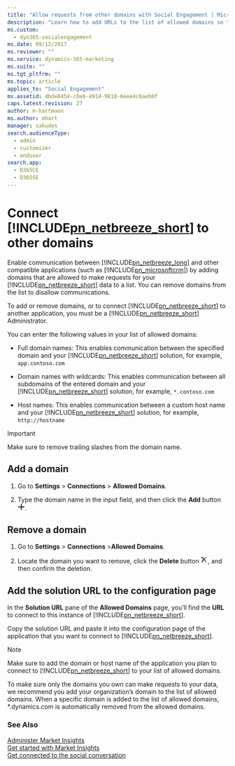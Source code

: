 ```yaml
---
title: "Allow requests from other domains with Social Engagement | Microsoft Docs"
description: "Learn how to add URLs to the list of allowed domains so they can request data from Social Engagement."
ms.custom: 
  - dyn365-socialengagement
ms.date: 09/12/2017
ms.reviewer: ""
ms.service: dynamics-365-marketing
ms.suite: ""
ms.tgt_pltfrm: ""
ms.topic: article
applies_to: "Social Engagement"
ms.assetid: dbde8454-c0e6-4914-9818-6eee4c6aeb0f
caps.latest.revision: 27
author: m-hartmann
ms.author: mhart
manager: sakudes
search.audienceType: 
  - admin
  - customizer
  - enduser
search.app: 
  - D365CE
  - D365SE
---
```

# Connect [!INCLUDE[pn_netbreeze_short](../includes/pn-social-engagement-short.md)] to other domains

Enable communication between [!INCLUDE[pn_netbreeze_long](../includes/pn-social-engagement-long.md)] and other compatible applications (such as [!INCLUDE[pn_microsoftcrm](../includes/pn-microsoftcrm.md)]) by adding domains that are allowed to make requests for your [!INCLUDE[pn_netbreeze_short](../includes/pn-social-engagement-short.md)] data to a list. You can remove domains from the list to disallow communications.

To add or remove domains, or to connect [!INCLUDE[pn_netbreeze_short](../includes/pn-social-engagement-short.md)] to another application, you must be a [!INCLUDE[pn_netbreeze_short](../includes/pn-social-engagement-short.md)] Administrator.

You can enter the following values in your list of allowed domains:  
  
- Full domain names: This enables communication between the specified domain and your [!INCLUDE[pn_netbreeze_short](../includes/pn-social-engagement-short.md)] solution, for example, `app.contoso.com`  
  
- Domain names with wildcards: This enables communication between all subdomains of the entered domain and your [!INCLUDE[pn_netbreeze_short](../includes/pn-social-engagement-short.md)] solution, for example, `*.contoso.com`  
  
- Host names: This enables communication between a custom host name and your [!INCLUDE[pn_netbreeze_short](../includes/pn-social-engagement-short.md)] solution, for example, `http://hostname`  

> [!IMPORTANT]
> Make sure to remove trailing slashes from the domain name.

## Add a domain
  
1.  Go to **Settings** > **Connections** > **Allowed Domains**.  
  
2.  Type the domain name in the input field, and then click the **Add** button ![new or add button](media/plus-icon.png "New or Add button").  
  
## Remove a domain  
  
1.  Go to **Settings** > **Connections** >**Allowed Domains**.  
  
2.  Locate the domain you want to remove, click the **Delete** button ![delete button](media/delete-icon.png "Delete button"), and then confirm the deletion.  
  
## Add the solution URL to the configuration page

In the **Solution URL** pane of the **Allowed Domains** page, you’ll find the **URL** to connect to this instance of [!INCLUDE[pn_netbreeze_short](../includes/pn-social-engagement-short.md)].  
  
Copy the solution URL and paste it into the configuration page of the application that you want to connect to [!INCLUDE[pn_netbreeze_short](../includes/pn-social-engagement-short.md)].  
  
> [!NOTE]
> Make sure to add the domain or host name of the application you plan to connect to [!INCLUDE[pn_netbreeze_short](../includes/pn-social-engagement-short.md)] to your list of allowed domains.  
> 
>  To make sure only the domains you own can make requests to your data, we recommend you add your organization’s domain to the list of allowed domains. When a specific domain is added to the list of allowed domains, *.dynamics.com is automatically removed from the allowed domains.  
  
### See Also

[Administer Market Insights](administer-microsoft-social-engagement.md)   
[Get started with Market Insights](get-started.md)   
[Get connected to the social conversation](get-connected-social-conversation.md)
 
